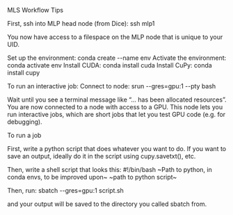 MLS Workflow Tips

First, ssh into MLP head node (from Dice):
	ssh mlp1

You now have access to a filespace on the MLP node that is unique to your UID.

Set up the environment:
 	conda create --name env
Activate the environment:
	conda activate env
Install CUDA:
	conda install cuda
Install CuPy:
	conda install cupy

To run an interactive job:
Connect to node:
	srun --gres=gpu:1 --pty bash

Wait until you see a terminal message like “... has been allocated resources”. You are now connected to a node with access to a GPU. This node lets you run interactive jobs, which are short jobs that let you test GPU code (e.g. for debugging).

To run a job

First, write a python script that does whatever you want to do.
If you want to save an output, ideally do it in the script using cupy.savetxt(), etc.

Then, write a shell script that looks this:
#!/bin/bash
~Path to python, in conda envs, to be improved upon~ ~path to python script~

Then, run:
	sbatch --gres=gpu:1 script.sh


and your output will be saved to the directory you called sbatch from.
